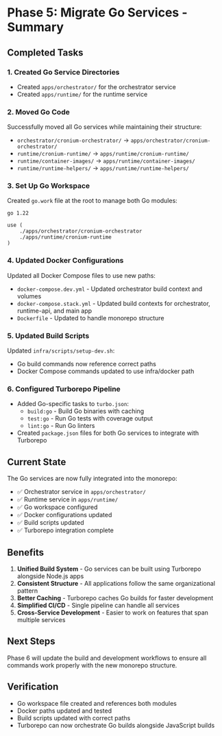 # Phase 5: Migrate Go Services - Summary

## Completed Tasks

### 1. Created Go Service Directories

- Created `apps/orchestrator/` for the orchestrator service
- Created `apps/runtime/` for the runtime service

### 2. Moved Go Code

Successfully moved all Go services while maintaining their structure:

- `orchestrator/cronium-orchestrator/` → `apps/orchestrator/cronium-orchestrator/`
- `runtime/cronium-runtime/` → `apps/runtime/cronium-runtime/`
- `runtime/container-images/` → `apps/runtime/container-images/`
- `runtime/runtime-helpers/` → `apps/runtime/runtime-helpers/`

### 3. Set Up Go Workspace

Created `go.work` file at the root to manage both Go modules:

```
go 1.22

use (
	./apps/orchestrator/cronium-orchestrator
	./apps/runtime/cronium-runtime
)
```

### 4. Updated Docker Configurations

Updated all Docker Compose files to use new paths:

- `docker-compose.dev.yml` - Updated orchestrator build context and volumes
- `docker-compose.stack.yml` - Updated build contexts for orchestrator, runtime-api, and main app
- `Dockerfile` - Updated to handle monorepo structure

### 5. Updated Build Scripts

Updated `infra/scripts/setup-dev.sh`:

- Go build commands now reference correct paths
- Docker Compose commands updated to use infra/docker path

### 6. Configured Turborepo Pipeline

- Added Go-specific tasks to `turbo.json`:
  - `build:go` - Build Go binaries with caching
  - `test:go` - Run Go tests with coverage output
  - `lint:go` - Run Go linters
- Created `package.json` files for both Go services to integrate with Turborepo

## Current State

The Go services are now fully integrated into the monorepo:

- ✅ Orchestrator service in `apps/orchestrator/`
- ✅ Runtime service in `apps/runtime/`
- ✅ Go workspace configured
- ✅ Docker configurations updated
- ✅ Build scripts updated
- ✅ Turborepo integration complete

## Benefits

1. **Unified Build System** - Go services can be built using Turborepo alongside Node.js apps
2. **Consistent Structure** - All applications follow the same organizational pattern
3. **Better Caching** - Turborepo caches Go builds for faster development
4. **Simplified CI/CD** - Single pipeline can handle all services
5. **Cross-Service Development** - Easier to work on features that span multiple services

## Next Steps

Phase 6 will update the build and development workflows to ensure all commands work properly with the new monorepo structure.

## Verification

- Go workspace file created and references both modules
- Docker paths updated and tested
- Build scripts updated with correct paths
- Turborepo can now orchestrate Go builds alongside JavaScript builds

